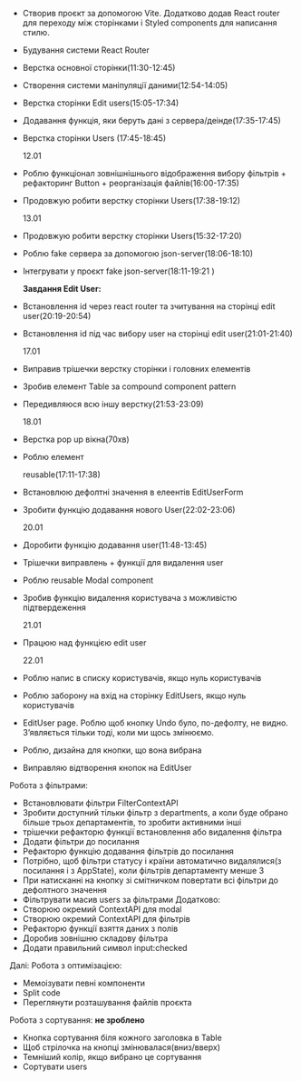 - Створив проєкт за допомогою Vite. Додатково додав React router для переходу між сторінками і Styled components для написання стилю.

- Будування системи React Router
- Верстка основної сторінки(11:30-12:45)
- Cтворення системи маніпуляції даними(12:54-14:05)
- Верстка сторінки Edit users(15:05-17:34)
- Додавання функція, яки беруть дані з сервера/деінде(17:35-17:45)
- Верстка сторінки Users (17:45-18:45)

  12.01

- Роблю функціонал зовнішнішнього відображення вибору фільтрів + рефакторинг Button + реорганізація файлів(16:00-17:35)
- Продовжую робити верстку сторінки Users(17:38-19:12)

  13.01

- Продовжую робити верстку сторінки Users(15:32-17:20)
- Роблю fake сервера за допомогою json-server(18:06-18:10)
- Інтегрувати у проєкт fake json-server(18:11-19:21 )

  **Завдання Edit User:**

- Встановлення id через react router та зчитування на сторінці edit user(20:19-20:54)
- Встановлення id під час вибору user на сторінці edit user(21:01-21:40)

  17.01

- Виправив трішечки верстку сторінки і головних елементів
- Зробив елемент Table за compound component pattern
- Передивляюся всю іншу верстку(21:53-23:09)

  18.01

- Верстка pop up вікна(70хв)
- Роблю елемент <Form> reusable(17:11-17:38)
- Встановлюю дефолтні значення в елеентів EditUserForm
- Зробити функцію додавання нового User(22:02-23:06)

  20.01

- Доробити функцію додавання user(11:48-13:45)
- Трішечки виправлень + функції для видалення user
- Роблю reusable Modal component
- Зробив функцію видалення користувача з можливістю підтвердеження

  21.01

- Працюю над функцією edit user

  22.01

- Роблю напис в списку користувачів, якщо нуль користувачів
- Роблю заборону на вхід на сторінку EditUsers, якщо нуль користувачів
- EditUser page. Роблю щоб кнопку Undo було, по-дефолту, не видно. Зʼявляється тільки тоді, коли ми щось змінюємо.
- Роблю, дизайна для кнопки, що вона вибрана
- Виправляю відтворення кнопок на EditUser

Робота з фільтрами:

- Встановлювати фільтри FilterContextAPI
- Зробити доступний тільки фільтр з departments, а коли буде обрано більше трьох департаментів, то зробити активними інші
- трішечки рефакторю функції встановлення або видалення фільтра
- Додати фільтри до посилання
- Рефакторю функцію додавання фільтрів до посилання
- Потрібно, щоб фільтри статусу і країни автоматично видалялися(з посилання і з AppState), коли фільтрів департаменту менше 3
- При натисканні на кнопку зі смітничком повертати всі фільтри до дефолтного значення
- Фільтрувати масив users за фільтрами
  Додатково:
- Створюю окремий ContextAPI для modal
- Створюю окремий ContextAPI для фільтрів
- Рефакторю функції взяття даних з полів
- Доробив зовнішню складову фільтра
- Додати правильний символ input:checked

Далі:
Робота з оптимізацією:

- Мемоізувати певні компоненти
- Split code
- Переглянути розташування файлів проєкта

Робота з сортування: **не зроблено**

- Кнопка сортування біля кожного заголовка в Table
- Щоб стрілочка на кнопці змінювалася(вниз/вверх)
- Темніший колір, якщо вибрано це сортування
- Cортувати users
